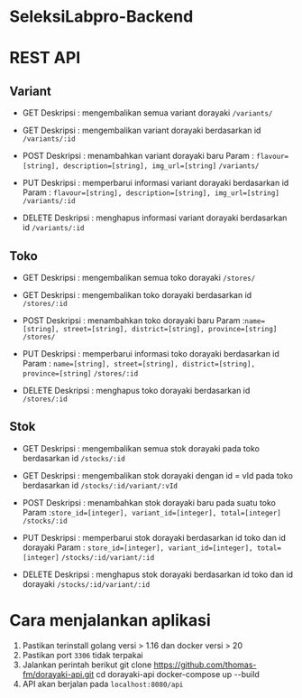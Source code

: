 # SeleksiLabpro-Backend

# REST API
**Variant**
----

* GET
  Deskripsi : mengembalikan semua variant dorayaki
  `/variants/`

* GET
  Deskripsi : mengembalikan variant dorayaki berdasarkan id
  `/variants/:id`

* POST
  Deskripsi : menambahkan variant dorayaki baru
  Param : `flavour=[string], description=[string], img_url=[string]`
  `/variants/`

*  PUT
  Deskripsi : memperbarui informasi variant dorayaki berdasarkan id
  Param : `flavour=[string], description=[string], img_url=[string]`
  `/variants/:id`

*  DELETE
  Deskripsi : menghapus  informasi variant dorayaki berdasarkan id
  `/variants/:id`

**Toko**
----

* GET
  Deskripsi : mengembalikan semua toko dorayaki
  `/stores/`

* GET
  Deskripsi : mengembalikan toko dorayaki berdasarkan id
  `/stores/:id`

* POST
  Deskripsi : menambahkan toko dorayaki baru
  Param :`name=[string], street=[string], district=[string], province=[string]`
  `/stores/`

* PUT
  Deskripsi : memperbarui informasi toko dorayaki berdasarkan id
  Param : `name=[string], street=[string], district=[string], province=[string]`
  `/stores/:id`

*  DELETE
  Deskripsi : menghapus toko dorayaki berdasarkan id
  `/stores/:id`

**Stok**
----

* GET
  Deskripsi : mengembalikan semua stok dorayaki pada toko berdasarkan id
  `/stocks/:id`

* GET
  Deskripsi : mengembalikan stok dorayaki dengan id = vId pada toko berdasarkan id
  `/stocks/:id/variant/:vId`

* POST
  Deskripsi : menambahkan stok dorayaki baru pada suatu toko
  Param :`store_id=[integer], variant_id=[integer], total=[integer]`
  `/stocks/:id`

* PUT
  Deskripsi : memperbarui stok dorayaki berdasarkan id toko dan id dorayaki
  Param : `store_id=[integer], variant_id=[integer], total=[integer]`
  `/stocks/:id/variant/:id`

*  DELETE
  Deskripsi : menghapus stok dorayaki berdasarkan id toko dan id dorayaki
  `/stocks/:id/variant/:id`

# Cara menjalankan aplikasi
1. Pastikan terinstall golang versi > 1.16 dan docker versi > 20
2. Pastikan port `3306` tidak terpakai
3. Jalankan perintah berikut
  git clone https://github.com/thomas-fm/dorayaki-api.git
	cd dorayaki-api
	docker-compose up --build
4. API akan berjalan pada `localhost:8080/api`

